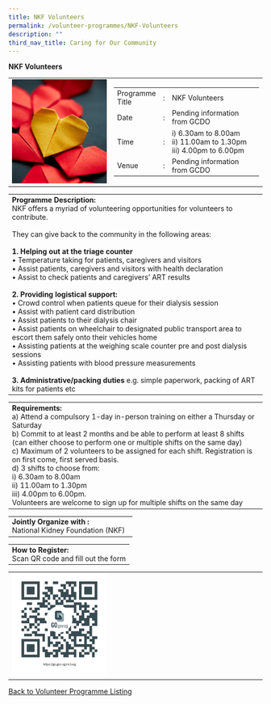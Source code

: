 ```yaml
---
title: NKF Volunteers
permalink: /volunteer-programmes/NKF-Volunteers
description: ""
third_nav_title: Caring for Our Community
---
```

**NKF Volunteers**

<table border="0" width="100%">
	<tr>
		<td width="40%">
			<img src="/images/Volunteering%20Initiatives%20@NKF.png" style="width=200px;height=auto;"/>
		</td>
		<td width="60%">
			<table border="0" width="100%">
				<tr>
					<td width="20%">
						Programme Title
					</td>
					<td width="5%">
						:
					</td>
					<td  width="75%">
						NKF Volunteers
					</td>
				</tr>
				<tr>
					<td width="20%">
						Date
					</td>
					<td width="5%">
						:
					</td>
					<td  width="75%">
						Pending information from GCDO
					</td>
				</tr>
				<tr>
					<td width="20%">
						Time
					</td>
					<td width="5%">
						:
					</td>
					<td  width="75%">
						i) 6.30am to 8.00am<br>
            ii) 11.00am to 1.30pm<br>
            iii) 4.00pm to 6.00pm<br>
					</td>
				</tr>
				<tr>
					<td width="20%">
						Venue
					</td>
					<td width="5%">
						:
					</td>
					<td  width="75%">
						Pending information from GCDO
					</td>
				</tr>
			</table>
		</td>
	</tr>
</table>

<table border="0" width="100%">
	<tr>
		<td>
			<b>Programme Description:</b><br>
			NKF offers a myriad of volunteering opportunities for volunteers to contribute.<br><br>They can give back to the community in the following areas:<br>
<br><b>1.	Helping out at the triage counter</b><br>
•	Temperature taking for patients, caregivers and visitors<br>
•	Assist patients, caregivers and visitors with health declaration<br>
•	Assist to check patients and caregivers’ ART results<br>
<br><b>2.	Providing logistical support:</b><br>
•	Crowd control when patients queue for their dialysis session<br>
•	Assist with patient card distribution<br>
•	Assist patients to their dialysis chair<br> 
•	Assist patients on wheelchair to designated public transport area to escort them safely onto their vehicles home<br>
•	Assisting patients at the weighing scale counter pre and post dialysis sessions<br>
•	Assisting patients with blood pressure measurements<br>
<br><b>3.	Administrative/packing duties</b> e.g. simple paperwork, packing of ART kits for patients etc
		</td>
	</tr>
</table>

<table border="0" width="100%">
	<tr>
		<td>
			<b>Requirements:</b><br>
			a) Attend a compulsory 1-day in-person training on either a Thursday or Saturday<br>
b)	Commit to at least 2 months and be able to perform at least 8 shifts (can either choose to perform one or multiple shifts on the same day)<br>c)	Maximum of 2 volunteers to be assigned for each shift. Registration is on first come, first served basis.
<br>d)	3 shifts to choose from: <br>i) 6.30am to 8.00am <br>ii) 11.00am to 1.30pm <br>iii) 4.00pm to 6.00pm. <br>Volunteers are welcome to sign up for multiple shifts on the same day 
		</td>
	</tr>
</table>

<table border="0" width="100%">
	<tr>
		<td>
			<b>Jointly Organize with :</b><br> National Kidney Foundation (NKF)
			&nbsp;
		</td>
	</tr>
</table>

<table border="0" width="100%">
	<tr>
		<td>
			<b>How to Register:</b><br>
			Scan QR code and fill out the form<br>
		</td>
	</tr>
</table>

<table border="0" width="100%">
	<tr>
		<td width="40%">
			<img src="/images/NKF%20Volunteers-QR.png" style="width=200px;height=auto;"/>
		</td>
		<td>
			&nbsp;
		</td>
	</tr>
	</table>
	
<a href="/volunteer-programmes/Programmes">
	Back to Volunteer Programme Listing
	</a>